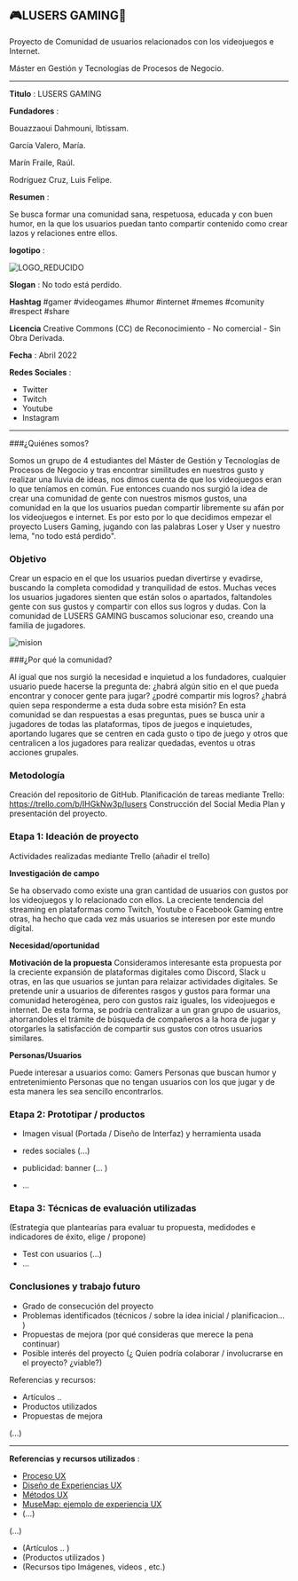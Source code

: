 ## 🎮LUSERS GAMING👾

Proyecto de Comunidad de usuarios relacionados con los videojuegos e Internet.

Máster en Gestión y Tecnologías de Procesos de Negocio.

----

**Titulo** : LUSERS GAMING

**Fundadores** :

Bouazzaoui Dahmouni, Ibtissam.

García Valero, María.

Marín Fraile, Raúl.

Rodríguez Cruz, Luis Felipe.


**Resumen** :

Se busca formar una comunidad sana, respetuosa, educada y con buen humor, en la que los usuarios
puedan tanto compartir contenido como crear lazos y relaciones entre ellos.

**logotipo** :

![LOGO_REDUCIDO](https://user-images.githubusercontent.com/103737993/164441298-855632e6-229f-4e0e-a969-813b702b96f6.png)

**Slogan** : No todo está perdido.

**Hashtag** #gamer #videogames #humor #internet #memes #comunity #respect #share

**Licencia**   Creative Commons (CC) de Reconocimiento - No comercial - Sin Obra Derivada.

**Fecha** : Abril 2022

**Redes Sociales** : 

* Twitter
* Twitch
* Youtube
* Instagram

--- 

###¿Quiénes somos?

Somos un grupo de 4 estudiantes del Máster de Gestión y Tecnologías de Procesos de Negocio y tras
encontrar similitudes en nuestros gusto y realizar una lluvia de ideas, nos dimos cuenta de que los videojuegos
eran lo que teníamos en común. Fue entonces cuando nos surgió la idea de crear una comunidad de gente con nuestros
mismos gustos, una comunidad en la que los usuarios puedan compartir libremente su afán por los videojuegos e internet.
Es por esto por lo que decidimos empezar el proyecto Lusers Gaming, jugando con las palabras Loser y User y nuestro lema,
"no todo está perdido".

### Objetivo

Crear un espacio en el que los usuarios puedan divertirse y evadirse, buscando la completa comodidad y tranquilidad de
estos. Muchas veces los usuarios jugadores sienten que están solos o apartados, faltandoles gente con sus gustos y
compartir con ellos sus logros y dudas. Con la comunidad de LUSERS GAMING buscamos solucionar eso, creando
una familia de jugadores.

![mision](https://user-images.githubusercontent.com/103737993/164441680-50158025-e7fa-448e-8317-602afd18860b.jpeg)


###¿Por qué la comunidad?

Al igual que nos surgió la necesidad e inquietud a los fundadores, cualquier usuario puede hacerse la pregunta de:
¿habrá algún sitio en el que pueda encontrar y conocer gente para jugar? ¿podré compartir mis logros? ¿habrá quien
sepa responderme a esta duda sobre esta misión?
En esta comunidad se dan respuestas a esas preguntas, pues se busca unir a jugadores de todas las plataformas, tipos
de juegos e inquietudes, aportando lugares que se centren en cada gusto o tipo de juego y otros que centralicen a los
jugadores para realizar quedadas, eventos u otras acciones grupales.

### Metodología

Creación del repositorio de GitHub.
Planificación de tareas mediante Trello: https://trello.com/b/IHGkNw3p/lusers
Construcción del Social Media Plan y presentación del proyecto.

### Etapa 1: Ideación de proyecto 

Actividades realizadas mediante Trello (añadir el trello)

**Investigación de campo**

Se ha observado como existe una gran cantidad de usuarios con gustos por los videojuegos y lo relacionado con ellos.
La creciente tendencia del streaming en plataformas como Twitch, Youtube o Facebook Gaming entre otras, ha hecho que
cada vez más usuarios se interesen por este mundo digital.

**Necesidad/oportunidad**

**Motivación de la propuesta**
Consideramos interesante esta propuesta por la creciente expansión de plataformas digitales como Discord, Slack u otras,
en las que usuarios se juntan para relaizar actividades digitales. Se pretende unir a usuarios de diferentes rasgos y gustos
para formar una comunidad heterogénea, pero con gustos raiz iguales, los videojuegos e internet. De esta forma, se podría
centralizar a un gran grupo de usuarios, ahorrandoles el trámite de búsqueda de compañeros a la hora de jugar y otorgarles
la satisfacción de compartir sus gustos con otros usuarios similares.

**Personas/Usuarios**

Puede interesar a usuarios como:
Gamers
Personas que buscan humor y entretenimiento
Personas que no tengan usuarios con los que jugar y de esta manera les sea sencillo encontrarlos.

### Etapa 2: Prototipar / productos 

* Imagen visual (Portada / Diseño de Interfaz) y herramienta usada 

* redes sociales (...) 

* publicidad: banner (... ) 

* ...

### Etapa 3: Técnicas de evaluación utilizadas

(Estrategia que plantearías para evaluar tu propuesta, medidodes e indicadores de éxito, elige / propone) 

* Test con usuarios (...) 
* ... 

### Conclusiones y trabajo futuro

* Grado de consecución del proyecto 
* Problemas identificados  (técnicos / sobre la idea inicial / planificacion… ) 
* Propuestas de mejora (por qué consideras que merece la pena continuar)
* Posible interés del proyecto (¿ Quien podría  colaborar / involucrarse en el proyecto? ¿viable?)

Referencias y recursos: 

* Artículos ..  
* Productos utilizados  
* Propuestas de mejora

(...)

----

**Referencias y recursos utilizados** :

* [Proceso UX](https://uxmastery.com/resources/process/)
* [Diseño de Experiencias UX](http://www.nosolousabilidad.com/articulos/uxd.htm) 
* [Métodos UX](https://mgea.github.io/UX-DIU-Checklist/index.html) 
* [MuseMap: ejemplo de experiencia UX](https://blog.prototypr.io/musemap-street-art-app-ux-case-study-9bec6a99823b) 
* (...) 

(...)
* (Artículos ..  )
* (Productos utilizados ) 
* (Recursos tipo Imágenes, videos , etc.)
